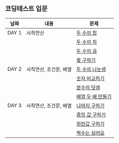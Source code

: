 ## 코딩테스트 입문

| 날짜  | 내용                   | 문제                                |
| ----- | ---------------------- | ----------------------------------- |
| DAY 1 | 사칙연산               | [두 수의 합](./DAY_01/01.js)        |
|       |                        | [두 수의 차](./DAY_01/02.js)        |
|       |                        | [두 수의 곱](./DAY_01/03.js)        |
|       |                        | [몫 구하기](./DAY_01/04.js)         |
| DAY 2 | 사칙연산, 조건문, 배열 | [두 수의 나눗셈](./DAY_02/01.js)    |
|       |                        | [숫자 비교하기](./DAY_02/02.js)     |
|       |                        | [분수의 덧셈](./DAY_02/03.js)       |
|       |                        | [배열 두 배 만들기](./DAY_02/04.js) |
| DAY 3 | 사칙연산, 조건문, 배열 | [나머지 구하기](./DAY_03/01.js)     |
|       |                        | [중앙 값 구하기](./DAY_03/02.js)    |
|       |                        | [최빈값 구하기](./DAY_03/03.js)     |
|       |                        | [짝수는 싫어요](./DAY_03/04.js)     |
